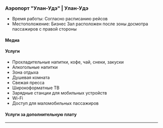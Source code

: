 
### Аэропорт "Улан-Удэ" | Улан-Удэ
* Время работы: Согласно расписанию рейсов
* Местоположение: Бизнес Зал  расположен после зоны досмотра пассажиров с правой стороны

#### Медиа

#### Услуги
* Прохладительные напитки, кофе, чай, снеки, закуски
* Алкогольные напитки
* Зона отдыха
* Душевая комната
* Свежая пресса
* Широкоформатные ТВ
* Зарядные станции для мобильных устройств
* Wi-Fi
* Доступ для маломобильных пассажиров

#### Услуги за дополнительную плату 
---
